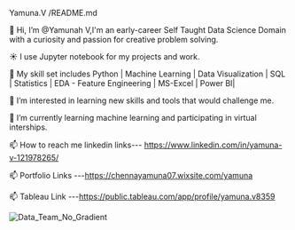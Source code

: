 Yamuna.V /README.md

👋 Hi, I’m @Yamunah V,I'm an early-career Self Taught Data Science Domain with a curiosity and passion for creative problem solving.

☀️ I use Jupyter notebook for my projects and work.

🤹 My skill set includes Python | Machine Learning | Data Visualization | SQL | Statistics | EDA - Feature Engineering | MS-Excel | Power BI|

👀 I’m interested in learning new skills and tools that would challenge me.

🌱 I’m currently learning machine learning and participating in virtual interships.

📫 How to reach me linkedin links--- https://www.linkedin.com/in/yamuna-v-121978265/

📫 Portfolio Links ---https://chennayamuna07.wixsite.com/yamuna

📫 Tableau Link ---https://public.tableau.com/app/profile/yamuna.v8359

 ![Data_Team_No_Gradient](https://github.com/YAMUNAVV/YAMUNAVV/assets/124666569/21adbc9d-2960-433b-8ecf-2061b7330743)


